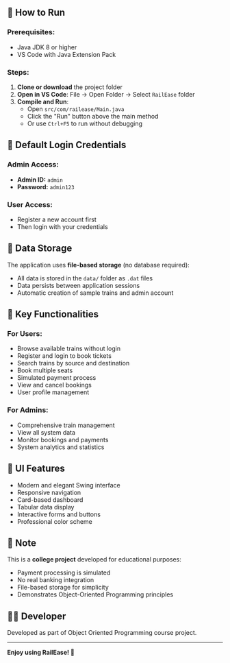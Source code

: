 
## 🚀 How to Run

### Prerequisites:
- Java JDK 8 or higher
- VS Code with Java Extension Pack

### Steps:
1. **Clone or download** the project folder
2. **Open in VS Code**: File → Open Folder → Select `RailEase` folder
3. **Compile and Run**: 
   - Open `src/com/railease/Main.java`
   - Click the "Run" button above the main method
   - Or use `Ctrl+F5` to run without debugging

## 🔐 Default Login Credentials

### Admin Access:
- **Admin ID:** `admin`
- **Password:** `admin123`

### User Access:
- Register a new account first
- Then login with your credentials

## 💾 Data Storage

The application uses **file-based storage** (no database required):
- All data is stored in the `data/` folder as `.dat` files
- Data persists between application sessions
- Automatic creation of sample trains and admin account

## 🎯 Key Functionalities

### For Users:
- Browse available trains without login
- Register and login to book tickets
- Search trains by source and destination
- Book multiple seats
- Simulated payment process
- View and cancel bookings
- User profile management

### For Admins:
- Comprehensive train management
- View all system data
- Monitor bookings and payments
- System analytics and statistics

## 🎨 UI Features

- Modern and elegant Swing interface
- Responsive navigation
- Card-based dashboard
- Tabular data display
- Interactive forms and buttons
- Professional color scheme

## 📝 Note

This is a **college project** developed for educational purposes:
- Payment processing is simulated
- No real banking integration
- File-based storage for simplicity
- Demonstrates Object-Oriented Programming principles

## 👨‍💻 Developer

Developed as part of Object Oriented Programming course project.

---

**Enjoy using RailEase! 🚆**